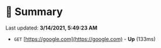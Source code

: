 # 📖 Summary
Last updated: **3/14/2021, 5:49:23 AM**

- `GET` [https://google.com](https://google.com) - **Up** (133ms)
